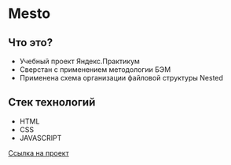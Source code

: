 # Mesto
## Что это?

* Учебный проект Яндекс.Практикум
* Сверстан с применением методологии БЭМ
* Применена схема организации файловой структуры Nested

## Стек технологий
* HTML
* CSS
* JAVASCRIPT

[Ссылка на проект](https://manopposite.github.io/mesto/.)

